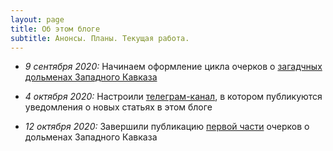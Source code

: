 ```yaml
---
layout: page
title: Об этом блоге
subtitle: Анонсы. Планы. Текущая работа.
---
```

- _9 сентября 2020:_ Начинаем оформление цикла очерков о [загадчных дольменах Западного Кавказа](https://viktor-dnk.github.io/mysteries-dolmens-intro/)  
- _4 октября 2020:_ Настроили [телеграм-канал][a85077ec], в котором публикуются уведомления о новых статьях в этом блоге  
- _12 октября 2020:_ Завершили публикацию [первой части][fc339afa] очерков о дольменах Западного Кавказа  

  [a85077ec]: https://viktor-dnk.github.io/telegram "Информационный канал в поддержку этого блога"
  [fc339afa]: https://viktor-dnk.github.io/index-dolmens/#ch1 "Оглавление к циклу очерков о дольменах Западного Кавказа"
